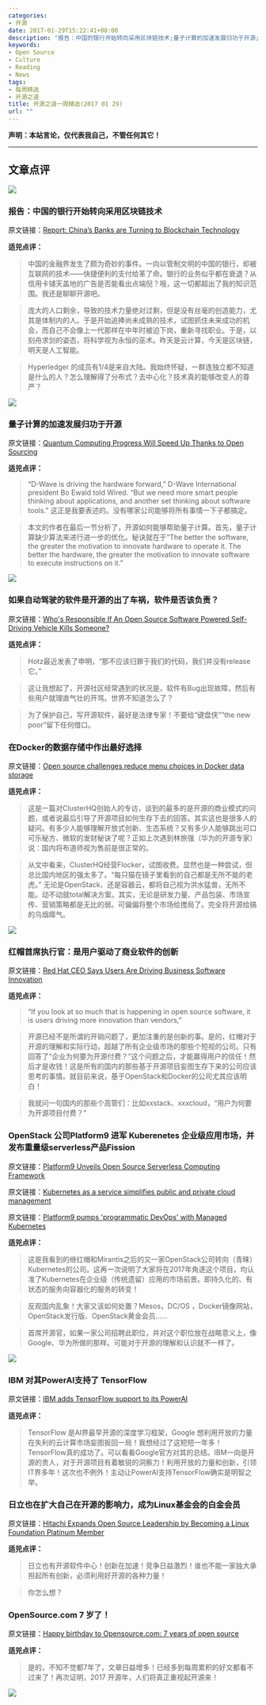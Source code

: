```yaml
---
categories:
- 开源
date: 2017-01-29T15:22:41+08:00
description: "报告：中国的银行开始转向采用区块链技术;量子计算的加速发展归功于开源;如果自动驾驶的软件是开源的出了车祸，软件是否该负责？在Docker的数据存储中作出最好选择;红帽首席执行官：是用户驱动了商业软件的创新;OpenStack 公司Platform9 进军 Kuberenetes 企业级应用市场，并发布重量级serverless产品Fission;IBM 对其PowerAI支持了 TensorFlow;OpenSource.com 7 岁了！"
keywords:
- Open Source
- Culture
- Reading
- News
tags:
- 每周精选
- 开源之道
title: 开源之道一周精选(2017 01 29)
url: ""
---
```


**声明：本站言论，仅代表我自己，不管任何其它！**

---

## 文章点评

![](https://cdn4.cryptocoinsnews.com/wp-content/uploads/2017/01/PBOC-Stock.jpg)

### 报告：中国的银行开始转向采用区块链技术

原文链接：[Report: China’s Banks are Turning to Blockchain Technology](https://www.cryptocoinsnews.com/report-chinas-banks-turning-blockchain-technology/)

**适兕点评：**

> 中国的金融界发生了颇为奇妙的事件。一向以管制文明的中国的银行，却被互联网的技术——快捷便利的支付给革了命。银行的业务似乎都在衰退？从信用卡铺天盖地的广告是否能看出点端倪？哦，这一切都超出了我的知识范围。我还是聊聊开源吧。

> 庞大的人口剩余，导致的技术力量绝对过剩，但是没有丝毫的创造能力，尤其是体制内的人。于是开始追捧尚未成熟的技术，试图抓住未来成功的机会，而自己不会像上一代那样在中年时被迫下岗，重新寻找职业。于是，以刻舟求剑的姿态，将科学视为永恒的巫术。昨天是云计算，今天是区块链，明天是人工智能。

> Hyperledger 的成员有1/4是来自大陆。我始终怀疑，一群连独立都不知道是什么的人？怎么理解得了分布式？去中心化？技术真的能够改变人的尊严？

![](https://singularityhub.com/wp-content/uploads/2017/01/quantum-computing-1068x600.jpg)

### 量子计算的加速发展归功于开源

原文链接：[Quantum Computing Progress Will Speed Up Thanks to Open Sourcing](https://singularityhub.com/2017/01/28/quantum-computing-progress-will-speed-up-thanks-to-open-sourcing/)

**适兕点评：**

>“D-Wave is driving the hardware forward,” D-Wave International president Bo Ewald told Wired. “But we need more smart people thinking about applications, and another set thinking about software tools.” 这正是我要表述的。没有哪家公司能够将所有事情一下子都搞定。

> 本文的作者在最后一节分析了，开源如何能够帮助量子计算。首先，量子计算缺少算法来进行进一步的优化。秘诀就在于“The better the software, the greater the motivation to innovate hardware to operate it. The better the hardware, the greater the motivation to innovate software to execute instructions on it.”

![](http://hothardware.com/ContentImages/NewsItem/40052/content/small_code.jpg)

### 如果自动驾驶的软件是开源的出了车祸，软件是否该负责？

原文链接：[Who's Responsible If An Open Source Software Powered Self-Driving Vehicle Kills Someone?](http://hothardware.com/news/whos-responsible-if-an-open-source-software-powered-self-driving-vehicle-kills-someone)

**适兕点评：**

> Hotz最近发表了申明，“那不应该归罪于我们的代码，我们并没有release它。”

> 这让我想起了，开源社区经常遇到的状况是，软件有Bug出现故障，然后有些用户就理直气壮的开骂。世界不知道怎么了？

> 为了保护自己，写开源软件，最好是法律专家！不要给“键盘侠””the new poor”留下任何借口。

### 在Docker的数据存储中作出最好选择

原文链接：[Open source challenges reduce menu choices in Docker data storage](http://searchitoperations.techtarget.com/news/450411889/Open-source-challenges-reduce-menu-choices-in-Docker-data-storage)

**适兕点评：**

> 这是一篇对ClusterHQ创始人的专访，谈到的最多的是开源的商业模式的问题，或者说最后引导了开源项目如何生存下去的回答。其实这也是很多人的疑问。有多少人能够理解开放式创新、生态系统？又有多少人能够跳出可口可乐秘方、微软的发财秘诀了呢？正如上次遇到林旅强（华为的开源专家）说：国内将布道师视为售前是很正常的。

> 从文中看来，ClusterHQ经营Flocker，试图收费。显然也是一种尝试，但总比国内地区的强太多了。“每只猫在镜子里看到的自己都是无所不能的老虎。” 无论是OpenStack、还是容器云，都将自己视为洪水猛兽，无所不能。动不动就total解决方案。其实，无论是研发力量、产品包装、市场宣传、营销策略都是无比的弱。可偏偏将整个市场给搅局了。完全将开源给搞的乌烟瘴气。

![](http://si.wsj.net/public/resources/images/BN-RT391_0123_c_J_20170123163801.jpg)

### 红帽首席执行官：是用户驱动了商业软件的创新

原文链接：[Red Hat CEO Says Users Are Driving Business Software Innovation](http://blogs.wsj.com/cio/2017/01/23/red-hat-ceo-says-users-are-driving-business-software-innovation/)

**适兕点评：**

> “If you look at so much that is happening in open source software, it is users driving more innovation than vendors,”

> 开源已经不是所谓的开销问题了，更加注重的是创新的事。是的，红帽对于开源的理解和实际行动，超越了所有企业级市场的那些个短视的公司。只有回答了“企业为何要为开源付费？”这个问题之后，才能赢得用户的信任！然后才是收钱！这是所有的国内的那些基于开源项目妄图生存下来的公司应该思考的事情。就目前来说，基于OpenStack和Docker的公司尤其应该明白！

> 我就问一句国内的那些个高管们：比如xxstack、xxxcloud，“用户为何要为开源项目付费？”

### OpenStack 公司Platform9 进军 Kuberenetes 企业级应用市场，并发布重量级serverless产品Fission

原文链接：[Platform9 Unveils Open Source Serverless Computing Framework](http://www.itbusinessedge.com/blogs/it-unmasked/platform9-unveils-open-source-serverless-computing-framework.html)

原文链接：[Kubernetes as a service simplifies public and private cloud management](http://www.infoworld.com/article/3161153/open-source-tools/kubernetes-as-a-service-simplifies-public-and-private-cloud-management.html)

原文链接：[Platform9 pumps 'programmatic DevOps' with Managed Kubernetes](http://www.computerweekly.com/blog/Open-Source-Insider/Platform9-pumps-programmatic-DevOps-with-Managed-Kubernetes)

**适兕点评：**

> 这是我看到的继红帽和Mirantis之后的又一家OpenStack公司转向（青睐）Kubernetes的公司。这再一次说明了大家将在2017年角逐这个项目，均认准了Kubernetes在企业级（传统遗留）应用的市场前景。即持久化的、有状态的服务向容器化的服务的转变！

> 反观国内乱象！大家又该如何处置？Mesos，DC/OS ，Docker镜像网站，OpenStack发行版、OpenStack黄金会员......

> 首席开源官，如果一家公司招聘此职位，并对这个职位放在战略意义上，像Google、华为所做的那样。可能对于开源的理解和认识就不一样了。

![](http://zdnet2.cbsistatic.com/hub/i/r/2016/10/27/d1ad50fa-2cc3-4507-9052-8bf8608f1c36/resize/770xauto/289f5890c05133a57e20b08b9731bd98/screen-shot-2016-10-27-at-09-08-03.jpg)

### IBM 对其PowerAI支持了 TensorFlow

原文链接：[IBM adds TensorFlow support to its PowerAI](http://www.zdnet.com/article/ibm-adds-tensorflow-support-to-its-powerai/)

**适兕点评：**

> TensorFlow 是AI界最早开源的深度学习框架，Google 想利用开放的力量在失利的云计算市场妄图扳回一局！我想经过了这短短一年多！TensorFlow真的成功了。可以看看Google官方对其的总结。IBM一向是开源的贵人，对于开源项目有着敏锐的洞察力！利用开放的力量和创新，引领IT界多年！这次也不例外！主动让PowerAI支持TensorFlow确实是明智之举。

### 日立也在扩大自己在开源的影响力，成为Linux基金会的白金会员

原文链接：[Hitachi Expands Open Source Leadership by Becoming a Linux Foundation Platinum Member](https://www.yahoo.com/news/hitachi-expands-open-source-leadership-becoming-linux-foundation-140000193.html)

**适兕点评：**

> 日立也有开源软件中心！创新在加速！竞争日益激烈！谁也不能一家独大承担起所有创新，必须利用好开源的各种力量！

> 你怎么想？

### OpenSource.com 7 岁了！

原文链接：[Happy birthday to Opensource.com: 7 years of open source](https://opensource.com/article/17/1/happy-birthday-7)

**适兕点评：**

> 是的，不知不觉都7年了，文章日益增多！已经多到每周累积的好文都看不过来了！再次证明，2017 开源年，人们将真正重视起开源来！

![](https://opensource.com/sites/default/files/images/life-uploads/opensource.com_2016_wordcloud.png)
